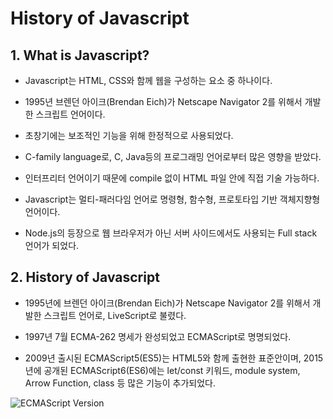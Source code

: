 # History of Javascript

## 1. What is Javascript?

* Javascript는 HTML, CSS와 함께 웹을 구성하는 요소 중 하나이다.

* 1995년 브렌던 아이크(Brendan Eich)가 Netscape Navigator 2를 위해서 개발한 스크립트 언어이다.

* 초창기에는 보조적인 기능을 위해 한정적으로 사용되었다.

* C-family language로, C, Java등의 프로그래밍 언어로부터 많은 영향을 받았다.

 * 인터프리터 언어이기 때문에 compile 없이 HTML 파일 안에 직접 기술 가능하다.

 * Javascript는 멀티-패러다임 언어로 명령형, 함수형, 프로토타입 기반 객체지향형 언어이다.

 * Node.js의 등장으로 웹 브라우저가 아닌 서버 사이드에서도 사용되는 Full stack 언어가 되었다.

 ## 2. History of Javascript

 * 1995년에 브렌던 아이크(Brendan Eich)가 Netscape Navigator 2를 위해서 개발한 스크립트 언어로, LiveScript로 불렸다.

 * 1997년 7월 ECMA-262 명세가 완성되었고 ECMAScript로 명명되었다.

 * 2009년 출시된 ECMAScript5(ES5)는 HTML5와 함께 출현한 표준안이며, 2015년에 공개된 ECMAScript6(ES6)에는 let/const 키워드, module system, Arrow Function, class 등 많은 기능이 추가되었다.

 ![ECMAScript Version](http://poiemaweb.com/img/history-javascript-evolution-es6.png "ECMAScript Version")


